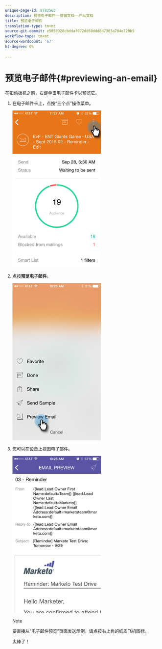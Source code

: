 ```yaml
---
unique-page-id: 8783563
description: 预览电子邮件——营销文档——产品文档
title: 预览电子邮件
translation-type: tm+mt
source-git-commit: e5050328cbddaf072dd60ddd8d7363a704e720b5
workflow-type: tm+mt
source-wordcount: '67'
ht-degree: 0%

---
```



# 预览电子邮件{#previewing-an-email}

在扣动扳机之前，右键单击电子邮件卡以预览它。

1. 在电子邮件卡上，点按“三个点”操作菜单。

   ![](assets/image2015-9-25-11-3a30-3a52.png)

1. 点按&#x200B;**预览电子邮件**。

   ![](assets/image2015-7-14-16-3a42-3a21.png)

1. 您可以在设备上视图电子邮件。

   ![](assets/image2015-9-25-11-3a23-3a42.png)

   >[!NOTE]
   >
   >要直接从“电子邮件预览”页面发送示例，请点按右上角的纸质飞机图标。

   太棒了！
